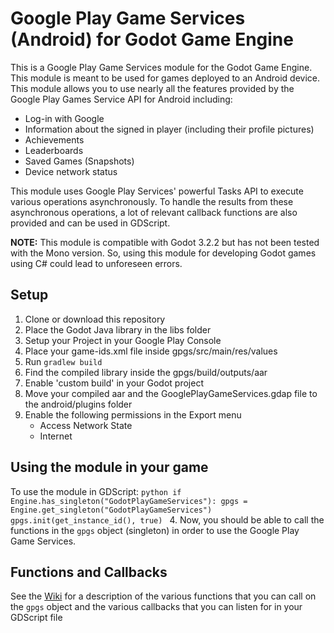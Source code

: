 # Google Play Game Services (Android) for Godot Game Engine
This is a Google Play Game Services module for the Godot Game Engine. This module is meant to be used for games deployed to an Android device. This module allows you to use nearly all the features provided by the Google Play Games Service API for Android including:
- Log-in with Google
- Information about the signed in player (including their profile pictures)
- Achievements
- Leaderboards
- Saved Games (Snapshots)
- Device network status

This module uses Google Play Services' powerful Tasks API to execute various operations asynchronously. To handle the results from these asynchronous operations, a lot of relevant callback functions are also provided and can be used in GDScript.

**NOTE:** This module is compatible with Godot 3.2.2 but has not been tested with the Mono version. So, using this module for developing Godot games using C# could lead to unforeseen errors.

## Setup
1. Clone or download this repository
2. Place the Godot Java library in the libs folder
3. Setup your Project in your Google Play Console
4. Place your game-ids.xml file inside gpgs/src/main/res/values
5. Run `gradlew build`
6. Find the compiled library inside the gpgs/build/outputs/aar
7. Enable 'custom build' in your Godot project
8. Move your compiled aar and the GooglePlayGameServices.gdap file to the android/plugins folder
10. Enable the following permissions in the Export menu
	- Access Network State
	- Internet

## Using the module in your game
To use the module in GDScript:
	```python
	if Engine.has_singleton("GodotPlayGameServices"):
		gpgs = Engine.get_singleton("GodotPlayGameServices")
		gpgs.init(get_instance_id(), true)
	```
4. Now, you should be able to call the functions in the `gpgs` object (singleton) in order to use the Google Play Game Services.

## Functions and Callbacks
See the [Wiki](https://github.com/Kopfenheim/godot-gpgs/wiki) for a description of the various functions that you can call on the `gpgs` object and the various callbacks that you can listen for in your GDScript file
